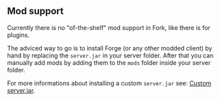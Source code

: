 ## Mod support
Currently there is no "of-the-shelf" mod support in Fork, like there is for plugins. 

The adviced way to go is to install Forge (or any other modded client) by hand by replacing the `server.jar` in your server folder. After that you can manually add mods by adding them to the `mods` folder inside your server folder.

For more informations about installing a custom `server.jar` see: [Custom server.jar](#Custom-server-jar).